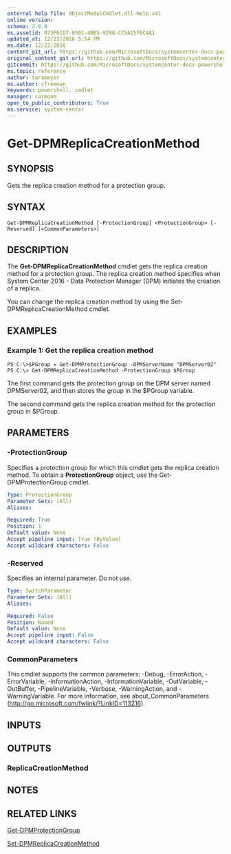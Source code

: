 ```yaml
---
external help file: ObjectModelCmdlet.dll-Help.xml
online version: 
schema: 2.0.0
ms.assetid: 073F6CD7-0501-4BE5-9298-CC5A1570C4A1
updated_at: 12/22/2016 5:54 PM
ms.date: 12/22/2016
content_git_url: https://github.com/MicrosoftDocs/systemcenter-docs-powershell/blob/live/systemcenter-cmdlets/SystemCenter2016/DataProtectionManager/vlatest/Get-DPMReplicaCreationMethod.md
original_content_git_url: https://github.com/MicrosoftDocs/systemcenter-docs-powershell/blob/live/systemcenter-cmdlets/SystemCenter2016/DataProtectionManager/vlatest/Get-DPMReplicaCreationMethod.md
gitcommit: https://github.com/MicrosoftDocs/systemcenter-docs-powershell/blob/17c3a51bd892aad46c731d9f381f0704b4815004/systemcenter-cmdlets/SystemCenter2016/DataProtectionManager/vlatest/Get-DPMReplicaCreationMethod.md
ms.topic: reference
author: tarameyer
ms.author: cfreeman
keywords: powershell, cmdlet
manager: carmonm
open_to_public_contributors: True
ms.service: system-center
---
```


# Get-DPMReplicaCreationMethod

## SYNOPSIS
Gets the replica creation method for a protection group.

## SYNTAX

```
Get-DPMReplicaCreationMethod [-ProtectionGroup] <ProtectionGroup> [-Reserved] [<CommonParameters>]
```

## DESCRIPTION
The **Get-DPMReplicaCreationMethod** cmdlet gets the replica creation method for a protection group.
The replica creation method specifies when System Center 2016 - Data Protection Manager (DPM) initiates the creation of a replica.

You can change the replica creation method by using the Set-DPMReplicaCreationMethod cmdlet.

## EXAMPLES

### Example 1: Get the replica creation method
```
PS C:\>$PGroup = Get-DPMProtectionGroup -DPMServerName "DPMServer02"
PS C:\> Get-DPMReplicaCreationMethod -ProtectionGroup $PGroup
```

The first command gets the protection group on the DPM server named DPMServer02, and then stores the group in the $PGroup variable.

The second command gets the replica creation method for the protection group in $PGroup.

## PARAMETERS

### -ProtectionGroup
Specifies a protection group for which this cmdlet gets the replica creation method.
To obtain a **ProtectionGroup** object, use the Get-DPMProtectionGroup cmdlet.

```yaml
Type: ProtectionGroup
Parameter Sets: (All)
Aliases: 

Required: True
Position: 1
Default value: None
Accept pipeline input: True (ByValue)
Accept wildcard characters: False
```

### -Reserved
Specifies an internal parameter.
Do not use.

```yaml
Type: SwitchParameter
Parameter Sets: (All)
Aliases: 

Required: False
Position: Named
Default value: None
Accept pipeline input: False
Accept wildcard characters: False
```

### CommonParameters
This cmdlet supports the common parameters: -Debug, -ErrorAction, -ErrorVariable, -InformationAction, -InformationVariable, -OutVariable, -OutBuffer, -PipelineVariable, -Verbose, -WarningAction, and -WarningVariable. For more information, see about_CommonParameters (http://go.microsoft.com/fwlink/?LinkID=113216).

## INPUTS

## OUTPUTS

### ReplicaCreationMethod

## NOTES

## RELATED LINKS

[Get-DPMProtectionGroup](xref:SystemCenter2016/DataProtectionManager/vlatest/Get-DPMProtectionGroup.md)

[Set-DPMReplicaCreationMethod](xref:SystemCenter2016/DataProtectionManager/vlatest/Set-DPMReplicaCreationMethod.md)

